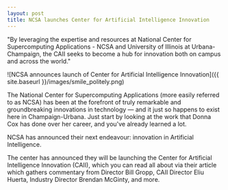 ```yaml
---
layout: post
title: NCSA launches Center for Artificial Intelligence Innovation
---
```


"By leveraging the expertise and resources at National Center for Supercomputing Applications - NCSA and University of Illinois at Urbana-Champaign, the CAII seeks to become a hub for innovation both on campus and across the world."

![NCSA announces launch of Center for Artificial Intelligence Innovation]({{ site.baseurl }}/images/smile_politely.png)

 The National Center for Supercomputing Applications (more easily referred to as NCSA) has been at the forefront of truly remarkable and groundbreaking innovations in technology — and it just so happens to exist here in Champaign-Urbana. Just start by looking at the work that Donna Cox has done over her career, and you've already learned a lot.

NCSA has announced their next endeavour: innovation in Artificial Intelligence.

The center has announced they will be launching the Center for Artificial Intelligence Innovation (CAII), which you can read all about via their article which gathers commentary from Director Bill Gropp, CAII Director Eliu Huerta, Industry Director Brendan McGinty, and more.
